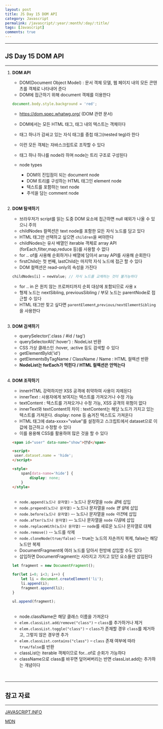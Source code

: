 ```yaml
---
layout: post
title: JS Day 15 DOM API
category: Javascript
permalink: /javascript/:year/:month/:day/:title/
tags: [Javascript]
comments: true
---
```


---

## JS Day 15 DOM API

---

1. **DOM API**

   * DOM(Document Object Model) : 문서 객체 모델, 웹 페이지 내의 모든 콘텐츠를 객체로 나타내어 준다
   * DOM에 접근하기 위해 document 객체를 이용한다

   ```javascript
   document.body.style.background = 'red';
   ```

   * https://dom.spec.whatwg.org/  (DOM 관련 문서)

   * DOM에서는 모든 HTML 태그, 태그 내의 텍스트는 객체이다

   * 태그 하나가 감싸고 있는 자식 태그를 중첩 태그(nested teg)라 한다

   * 이런 모든 객체는 자바스크립트로 조작할 수 있다

   * 태그 하나 하나를 node라 하며 node는 트리 구조로 구성된다

   * node types

     * DOM의 진입점이 되는 document node
     * DOM 트리를 구성하는 HTML 태그인 element node
     * 텍스트를 포함하는 text node
     * 주석을 담는 comment node

     <br>

2. **DOM 탐색하기**

   * 브라우저가 script를 읽는 도중 DOM 요소에 접근하면 null 예외가 나올 수 있으니 주의
   * childNodes 컬렉션은 text node를 포함한 모든 자식 노드를 담고 있다
   * HTML 태그만 선택하고 싶으면 `children`을 써야한다
   * childNodes는 유사 배열인 iterable 객체로 array API (forEach,filter,map,reduce 등)를 사용할 수 없다
   * for .. of를 사용해 순회하거나 배열에 담아서 array API를 사용해 순회한다
   * firstChild는 첫 번째, lastChild는 마지막 자식 노드에 접근 할 수 있다
   * DOM 컬렉션은 read-only의 속성을 가진다

   ```javascript
   childNodes[i] = newValue; // 자식 노드를 교체하는 것이 불가능하다
   ```

   * for .. in 은 원치 않는 프로퍼티까지 순회 대상에 포함되므로 사용 x
   * 형제 노드는 nextSibling, previousSibling / 부모 노드는 parentNode로 접근할 수 있다
   * HTML 태그만 찾고 싶다면 `parentElement`,`previous/nextElementSibling`을 사용한다

   <br>

3. **DOM 검색하기**

   * querySelector('.class / #id / tag') 
   * querySelectorAll(':hover') : NodeList 반환
   * CSS 가상 클래스인 :hover, :active 등도 검색할 수 있다
   * getElementById('id')
   * getElementsByTagName / ClassName / Name : HTML 컬렉션 반환
   * **NodeList는 forEach가 먹힌다 / HTML 컬렉션은 안먹는다**

   <br>

4. **DOM 조작하기**

   * innerHTML 강력하지만 XSS 공격에 취약하여 사용이 자제된다
   * innerText : 사용자에게 보여지는 텍스트를 가져오거나 수정 가능
   * textContent : 텍스트를 가져오거나 수정 가능, XSS 공격의 위험이 없다
   * innerText와 textContent의 차이 : textContent는 해당 노드가 가지고 있는 텍스트를 가져온다. display: none 등 숨겨진 텍스트도 가져온다
   * HTML 태그에 data-xxxx="value"를 설정하고 스크립트에서 dataset으로 이 값에 접근하고 수정할 수 있다
   * 이를 용용해 CSS를 활용하여 많은 것을 할 수 있다

   ```html
   <span id="user" data-name="show">안녕</span>
   
   <script>
   	user.dataset.name = 'hide'; 
   </script>
   
   <style>
       span[data-name='hide'] {
           display: none;
       }
   </style>
   ```

   <br>

   * `node.append(노드나 문자열)` – 노드나 문자열을 `node` *끝*에 삽입
   * `node.prepend(노드나 문자열)` – 노드나 문자열을 `node` *맨 앞*에 삽입
   * `node.before(노드나 문자열)` –- 노드나 문자열을 `node` *이전*에 삽입
   * `node.after(노드나 문자열)` –- 노드나 문자열을 `node` *다음*에 삽입
   * `node.replaceWith(노드나 문자열)` –- `node`를 새로운 노드나 문자열로 대체
   * `node.remove()` -- 노드를 삭제
   * `node.cloneNode(true/false)` -- true는 노드의 자손까지 복제, false는 해당 노드만 복제
   * DocumentFragment에 여러 노드를 담아서 한방에 삽입할 수도 있다
   * 삽입하면 DocumentFragment는 사라지고 가지고 있던 요소들만 삽입된다

   ```javascript
   let fragment = new DocumentFragment();
   
   for(let i=0; i<3; i++) {
       let li = document.createElement('li');
       li.append(i);
       fragment.append(li);
   }
   
   ul.append(fragment);
   ```

   <br>

   * node.className은 해당 클래스 이름을 가져온다
   * `elem.classList.add/remove("class")` – `class`를 추가하거나 제거
   * `elem.classList.toggle("class")` – `class`가 존재할 경우 `class`를 제거하고, 그렇지 않은 경우엔 추가
   * `elem.classList.contains("class")` – `class` 존재 여부에 따라 `true/false`를 반환
   * classList는 iterable 객체이므로 for...of로 순회가 가능하다
   * className으로 class를 바꾸면 덮어써버리는 반면 classList.add는 추가하는 개념이다

<br>

---

## 참고 자료

---

[JAVASCRIPT.INFO](https://ko.javascript.info/)

[MDN](https://developer.mozilla.org/ko/docs/Web/API/Node/textContent)